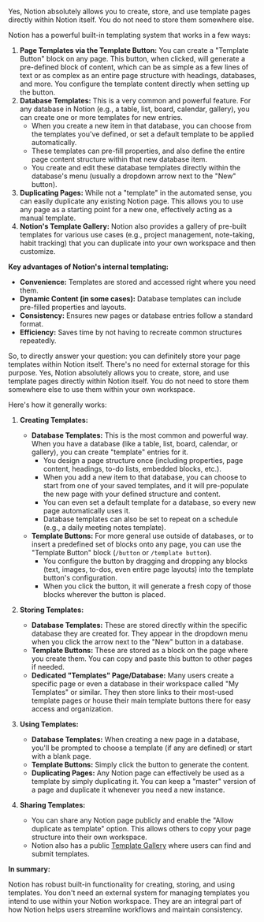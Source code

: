 Yes, Notion absolutely allows you to create, store, and use template pages directly within Notion itself. You do not need to store them somewhere else.

Notion has a powerful built-in templating system that works in a few ways:

1.  **Page Templates via the Template Button:** You can create a "Template Button" block on any page. This button, when clicked, will generate a pre-defined block of content, which can be as simple as a few lines of text or as complex as an entire page structure with headings, databases, and more. You configure the template content directly when setting up the button.
2.  **Database Templates:** This is a very common and powerful feature. For any database in Notion (e.g., a table, list, board, calendar, gallery), you can create one or more templates for new entries.
    * When you create a new item in that database, you can choose from the templates you've defined, or set a default template to be applied automatically.
    * These templates can pre-fill properties, and also define the entire page content structure within that new database item.
    * You create and edit these database templates directly within the database's menu (usually a dropdown arrow next to the "New" button).
3.  **Duplicating Pages:** While not a "template" in the automated sense, you can easily duplicate any existing Notion page. This allows you to use any page as a starting point for a new one, effectively acting as a manual template.
4.  **Notion's Template Gallery:** Notion also provides a gallery of pre-built templates for various use cases (e.g., project management, note-taking, habit tracking) that you can duplicate into your own workspace and then customize.

**Key advantages of Notion's internal templating:**

* **Convenience:** Templates are stored and accessed right where you need them.
* **Dynamic Content (in some cases):** Database templates can include pre-filled properties and layouts.
* **Consistency:** Ensures new pages or database entries follow a standard format.
* **Efficiency:** Saves time by not having to recreate common structures repeatedly.

So, to directly answer your question: you can definitely store your page templates within Notion itself. There's no need for external storage for this purpose.
Yes, Notion absolutely allows you to create, store, and use template pages directly within Notion itself. You do not need to store them somewhere else to use them within your own workspace.

Here's how it generally works:

1.  **Creating Templates:**
    * **Database Templates:** This is the most common and powerful way. When you have a database (like a table, list, board, calendar, or gallery), you can create "template" entries for it.
        * You design a page structure once (including properties, page content, headings, to-do lists, embedded blocks, etc.).
        * When you add a new item to that database, you can choose to start from one of your saved templates, and it will pre-populate the new page with your defined structure and content.
        * You can even set a default template for a database, so every new page automatically uses it.
        * Database templates can also be set to repeat on a schedule (e.g., a daily meeting notes template).
    * **Template Buttons:** For more general use outside of databases, or to insert a predefined set of blocks onto any page, you can use the "Template Button" block (`/button` or `/template button`).
        * You configure the button by dragging and dropping any blocks (text, images, to-dos, even entire page layouts) into the template button's configuration.
        * When you click the button, it will generate a fresh copy of those blocks wherever the button is placed.

2.  **Storing Templates:**
    * **Database Templates:** These are stored directly within the specific database they are created for. They appear in the dropdown menu when you click the arrow next to the "New" button in a database.
    * **Template Buttons:** These are stored as a block on the page where you create them. You can copy and paste this button to other pages if needed.
    * **Dedicated "Templates" Page/Database:** Many users create a specific page or even a database in their workspace called "My Templates" or similar. They then store links to their most-used template pages or house their main template buttons there for easy access and organization.

3.  **Using Templates:**
    * **Database Templates:** When creating a new page in a database, you'll be prompted to choose a template (if any are defined) or start with a blank page.
    * **Template Buttons:** Simply click the button to generate the content.
    * **Duplicating Pages:** Any Notion page can effectively be used as a template by simply duplicating it. You can keep a "master" version of a page and duplicate it whenever you need a new instance.

4.  **Sharing Templates:**
    * You can share any Notion page publicly and enable the "Allow duplicate as template" option. This allows others to copy your page structure into their own workspace.
    * Notion also has a public [Template Gallery](https://www.notion.so/templates) where users can find and submit templates.

**In summary:**

Notion has robust built-in functionality for creating, storing, and using templates. You don't need an external system for managing templates you intend to use within your Notion workspace. They are an integral part of how Notion helps users streamline workflows and maintain consistency.
